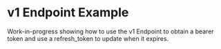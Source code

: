 # v1 Endpoint Example
Work-in-progress showing how to use the v1 Endpoint to obtain a bearer token and use a refresh_token to update when it expires.    